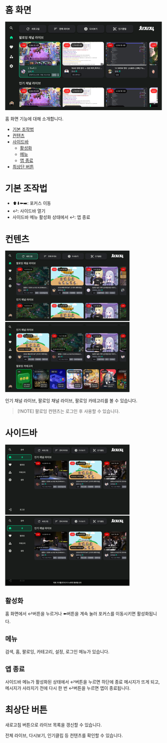 # 홈 화면
<p align="left">
    <img src="../images/home/01_resize.png" width="800" >
</p>

홈 화면 기능에 대해 소개합니다.

- [기본 조작법](#기본-조작법)
- [컨텐츠](#컨텐츠)
- [사이드바](#사이드바)
    - [활성화](#활성화)
    - [메뉴](#메뉴)
    - [앱 종료](#앱-종료)
- [최상단 버튼](#최상단-버튼)

# 기본 조작법
- :arrow_up::arrow_down::arrow_left::arrow_right:: 포커스 이동
- :leftwards_arrow_with_hook:: 사이드바 열기
- 사이드바 메뉴 활성화 상태에서 :leftwards_arrow_with_hook:: 앱 종료

# 컨텐츠
<p float="left">
    <img src="../images/usage/home/home_03_resize.png" width="400" >
    <img src="../images/usage/home/home_04_resize.png" width="400" >
</p>

인기 채널 라이브, 팔로잉 채널 라이브, 팔로잉 카테고리를 볼 수 있습니다. 
> [!NOTE] 팔로잉 컨텐츠는 로그인 후 사용할 수 있습니다.

# 사이드바
<p float="left">
    <img src="../images/usage/home/home_01_resize.png" width="400" >
    <img src="../images/usage/home/home_02_resize.png" width="400" >
</p>

## 활성화
홈 화면에서 :leftwards_arrow_with_hook:버튼을 누르거나 :arrow_left:버튼을 계속 눌러 포커스를 이동시키면 활성화됩니다. 

## 메뉴
검색, 홈, 팔로잉, 카테고리, 설정, 로그인 메뉴가 있습니다.

## 앱 종료
사이드바 메뉴가 활성화된 상태에서 :leftwards_arrow_with_hook:버튼을 누르면 하단에 종료 메시지가 뜨게 되고, 메시지가 사라지기 전에 다시 한 번 :leftwards_arrow_with_hook:버튼을 누르면 앱이 종료됩니다.

# 최상단 버튼
새로고침 버튼으로 라이브 목록을 갱신할 수 있습니다.

전체 라이브, 다시보기, 인기클립 등 컨텐츠를 확인할 수 있습니다.


